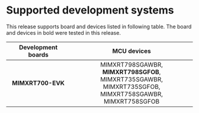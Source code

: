 # Supported development systems

This release supports board and devices listed in following table. The board and devices in bold were tested in this release.

|Development boards|MCU devices|
|:--:              |:--:       |
|**MIMXRT700-EVK**|MIMXRT798SGAWBR, **MIMXRT798SGFOB**,<br/> MIMXRT735SGAWBR, MIMXRT735SGFOB, <br/> MIMXRT758SGAWBR, MIMXRT758SGFOB<br/>|
